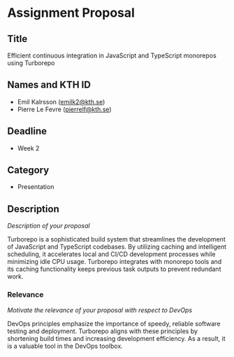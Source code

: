 # Assignment Proposal

## Title
Efficient continuous integration in JavaScript and TypeScript monorepos using Turborepo

## Names and KTH ID
  - Emil Kalrsson (emilk2@kth.se)
  - Pierre Le Fevre (pierrelf@kth.se)

## Deadline
- Week 2

## Category
- Presentation

## Description
_Description of your proposal_

Turborepo is a sophisticated build system that streamlines the development of JavaScript and TypeScript codebases. By utilizing caching and intelligent scheduling, it accelerates local and CI/CD development processes while minimizing idle CPU usage. Turborepo integrates with monorepo tools and its caching functionality keeps previous task outputs to prevent redundant work.


### Relevance
_Motivate the relevance of your proposal with respect to DevOps_

DevOps principles emphasize the importance of speedy, reliable software testing and deployment. Turborepo aligns with these principles by shortening build times and increasing development efficiency. As a result, it is a valuable tool in the DevOps toolbox.


